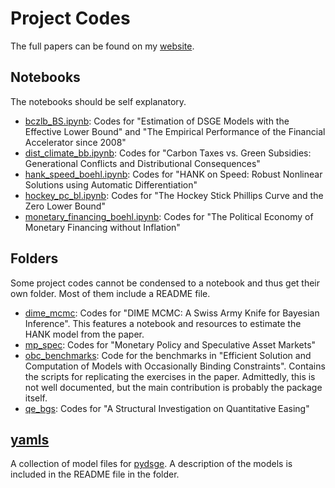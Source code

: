 
# Project Codes

The full papers can be found on my [website](gregorboehl.com).

## Notebooks

The notebooks should be self explanatory.

* [bczlb_BS.ipynb](https://github.com/gboehl/projectlib/tree/master/bczlb_BS.ipynb): Codes for "Estimation of DSGE Models with the Effective Lower Bound" and "The Empirical Performance of the Financial Accelerator since 2008"
* [dist_climate_bb.ipynb](https://github.com/gboehl/projectlib/tree/master/dist_climate_bb.ipynb): Codes for "Carbon Taxes vs. Green Subsidies: Generational Conflicts and Distributional Consequences"
* [hank_speed_boehl.ipynb](https://github.com/gboehl/projectlib/tree/master/hank_speed_boehl.ipynb): Codes for "HANK on Speed: Robust Nonlinear Solutions using Automatic Differentiation"
* [hockey_pc_bl.ipynb](https://github.com/gboehl/projectlib/tree/master/hockey_pc_bl.ipynb): Codes for "The Hockey Stick Phillips Curve and the Zero Lower Bound"
* [monetary_financing_boehl.ipynb](https://github.com/gboehl/projectlib/tree/master/monetary_financing_boehl.ipynb): Codes for "The Political Economy of Monetary Financing without Inflation"

## Folders

Some project codes cannot be condensed to a notebook and thus get their own folder. Most of them include a README file.

* [dime_mcmc](https://github.com/gboehl/projectlib/tree/master/dime_mcmc): Codes for "DIME MCMC: A Swiss Army Knife for Bayesian Inference". This features a notebook and resources to estimate the HANK model from the paper.
* [mp_spec](https://github.com/gboehl/projectlib/tree/master/mc_spec): Codes for "Monetary Policy and Speculative Asset Markets"
* [obc_benchmarks](https://github.com/gboehl/projectlib/tree/master/obc_benchmarks): Code for the benchmarks in "Efficient Solution and Computation of Models with Occasionally Binding Constraints". Contains the scripts for replicating the exercises in the paper. Admittedly, this is not well documented, but the main contribution is probably the package itself.
* [qe_bgs](https://github.com/gboehl/projectlib/tree/master/qe_bgs): Codes for "A Structural Investigation on Quantitative Easing"

## [yamls](https://github.com/gboehl/projectlib/tree/master/yamls)

A collection of model files for [pydsge](https://github.com/gboehl/pydsge). A description of the models is included in the README file in the folder.

